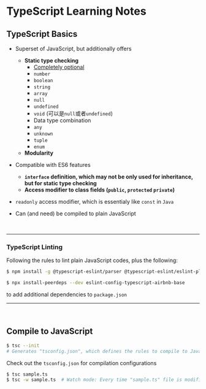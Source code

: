 # TypeScript Learning Notes

## TypeScript Basics

* Superset of JavaScript, but additionally offers
  * **Static type checking**
    * <u>Completely optional</u>
    * `number`
    * `boolean`
    * `string`
    * `array`
    * `null`
    * `undefined`
    * `void`  (可以是`null`或者`undefined`)
    * Data type combination
    * `any`
    * `unknown`
    * `tuple`
    * `enum`
  * **Modularity**
* Compatible with ES6 features
    * **`interface` definition, which may not be only used for inheritance, but for static type checking**
    * **Access modifier to class fields (`public`, `protected` `private`)**
* `readonly` access modifier, which is essentialy like `const` in `Java`
  
* Can (and need) be compiled to plain JavaScript

<br>

***

### TypeScript Linting

Following the rules to lint plain JavaScript codes, plus the following:

```bash
$ npm install -g @typescript-eslint/parser @typescript-eslint/eslint-plugin

$ npx install-peerdeps --dev eslint-config-typescript-airbnb-base
```

to add additional dependencies to `package.json`

***

<br>

## Compile to JavaScript

```bash
$ tsc --init
# Generates "tsconfig.json", which defines the rules to compile to JavaScript
```

Check out the `tsconfig.json` for compilation configurations

```bash
$ tsc sample.ts
$ tsc -w sample.ts  # Watch mode: Every time "sample.ts" file is modified, auto-generate the corresponding "sample.js" file
```


